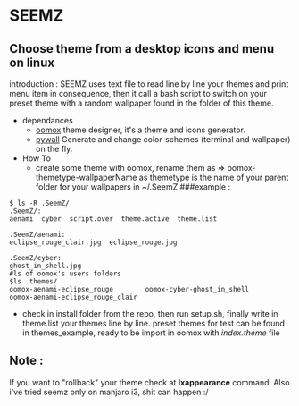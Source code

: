 # SEEMZ
## Choose theme from a desktop icons and menu on linux
introduction :
SEEMZ uses text file to read line by line your themes and print menu item in consequence, then it call a bash script to switch on your preset theme with a random wallpaper found in the folder of this theme.
- dependances
  - <a href="https://github.com/themix-project/oomox">oomox</a> theme designer, it's a theme and icons generator.
  - <a href="https://github.com/dylanaraps/pywal">pywall</a> Generate and change color-schemes (terminal and wallpaper) on the fly.
- How To
  - create some theme with oomox, rename them as  => oomox-themetype-wallpaperName as themetype is the name of your parent folder for your wallpapers in ~/.SeemZ
    ###example :

``` shell
$ ls -R .SeemZ/
.SeemZ/:
aenami  cyber  script.over  theme.active  theme.list

.SeemZ/aenami:
eclipse_rouge_clair.jpg  eclipse_rouge.jpg

.SeemZ/cyber:
ghost_in_shell.jpg
#ls of oomox's users folders
$ls .themes/
oomox-aenami-eclipse_rouge        oomox-cyber-ghost_in_shell        oomox-aenami-eclipse_rouge_clair

```
  - check in install folder from the repo, then run setup.sh, finally write in theme.list your themes line by line.
preset themes for test can be found in themes_example, ready to be import in oomox with *index.theme* file 

## Note :
If you want to "rollback" your theme check at **lxappearance** command. Also i've tried seemz only on manjaro i3, shit can happen :/ 
